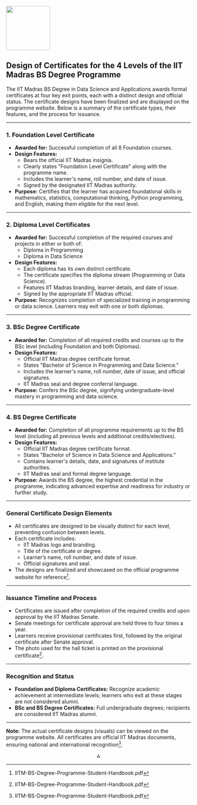 <img src="https://r2cdn.perplexity.ai/pplx-full-logo-primary-dark%402x.png" class="logo" width="120"/>

## Design of Certificates for the 4 Levels of the IIT Madras BS Degree Programme

The IIT Madras BS Degree in Data Science and Applications awards formal certificates at four key exit points, each with a distinct design and official status. The certificate designs have been finalized and are displayed on the programme website. Below is a summary of the certificate types, their features, and the process for issuance.

---

### **1. Foundation Level Certificate**

- **Awarded for:** Successful completion of all 8 Foundation courses.
- **Design Features:**
    - Bears the official IIT Madras insignia.
    - Clearly states "Foundation Level Certificate" along with the programme name.
    - Includes the learner's name, roll number, and date of issue.
    - Signed by the designated IIT Madras authority.
- **Purpose:** Certifies that the learner has acquired foundational skills in mathematics, statistics, computational thinking, Python programming, and English, making them eligible for the next level.

---

### **2. Diploma Level Certificates**

- **Awarded for:** Successful completion of the required courses and projects in either or both of:
    - Diploma in Programming
    - Diploma in Data Science
- **Design Features:**
    - Each diploma has its own distinct certificate.
    - The certificate specifies the diploma stream (Programming or Data Science).
    - Features IIT Madras branding, learner details, and date of issue.
    - Signed by the appropriate IIT Madras official.
- **Purpose:** Recognizes completion of specialized training in programming or data science. Learners may exit with one or both diplomas.

---

### **3. BSc Degree Certificate**

- **Awarded for:** Completion of all required credits and courses up to the BSc level (including Foundation and both Diplomas).
- **Design Features:**
    - Official IIT Madras degree certificate format.
    - States "Bachelor of Science in Programming and Data Science."
    - Includes the learner's name, roll number, date of issue, and official signatures.
    - IIT Madras seal and degree conferral language.
- **Purpose:** Confers the BSc degree, signifying undergraduate-level mastery in programming and data science.

---

### **4. BS Degree Certificate**

- **Awarded for:** Completion of all programme requirements up to the BS level (including all previous levels and additional credits/electives).
- **Design Features:**
    - Official IIT Madras degree certificate format.
    - States "Bachelor of Science in Data Science and Applications."
    - Contains learner's details, date, and signatures of institute authorities.
    - IIT Madras seal and formal degree language.
- **Purpose:** Awards the BS degree, the highest credential in the programme, indicating advanced expertise and readiness for industry or further study.

---

### **General Certificate Design Elements**

- All certificates are designed to be visually distinct for each level, preventing confusion between levels.
- Each certificate includes:
    - IIT Madras logo and branding.
    - Title of the certificate or degree.
    - Learner’s name, roll number, and date of issue.
    - Official signatures and seal.
- The designs are finalized and showcased on the official programme website for reference[^1].

---

### **Issuance Timeline and Process**

- Certificates are issued after completion of the required credits and upon approval by the IIT Madras Senate.
- Senate meetings for certificate approval are held three to four times a year.
- Learners receive provisional certificates first, followed by the original certificate after Senate approval.
- The photo used for the hall ticket is printed on the provisional certificate[^1].

---

### **Recognition and Status**

- **Foundation and Diploma Certificates:** Recognize academic achievement at intermediate levels; learners who exit at these stages are not considered alumni.
- **BSc and BS Degree Certificates:** Full undergraduate degrees; recipients are considered IIT Madras alumni.

---

**Note:** The actual certificate designs (visuals) can be viewed on the programme website. All certificates are official IIT Madras documents, ensuring national and international recognition[^1].

<div style="text-align: center">⁂</div>

[^1]: IITM-BS-Degree-Programme-Student-Handbook.pdf

[^2]: M1_VOL3_GRAPHTHEORY.pdf

[^3]: M1_VOL2_CALCULUS.pdf

[^4]: M1_VOL1_SETS-FUNCTIONS.pdf

